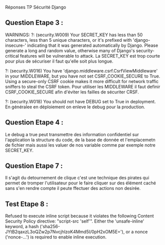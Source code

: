 Réponses TP Sécurité Django

## Question Etape 3 :
WARNINGS:
?: (security.W009) Your SECRET_KEY has less than 50 characters, less than 5 unique characters, or it's prefixed with 'django-insecure-' indicating that it was generated automatically by Django. Please generate a long and random value, otherwise many of Django's security-critical features will be vulnerable to attack.
La SECRET_KEY est trop courte pour plus de sécuriser il faut qu'elle soit plus longue.

?: (security.W016) You have 'django.middleware.csrf.CsrfViewMiddleware' in your MIDDLEWARE, but you have not set CSRF_COOKIE_SECURE to True. Using a secure-only CSRF cookie makes it more difficult for network traffic sniffers to steal the CSRF token.
Pour utiliser les MIDDLEWARE il faut definir CSRF_COOKIE_SECURE afin d'éviter les failles de sécuriter CRSF.

?: (security.W018) You should not have DEBUG set to True in deployment.
En généralee en déploiement on enleve le debug pour la production.

## Question Etape 4 :
Le debug a true peut transmettre des information confidentiel sur l'application la structure du code, de la base de donnée et l'emplacemetn de fichier
mais aussi les valuer de nos variable comme par exemple notre SECRET_KEY.

## Question Etape 7 :

Il s'agit du detournement de clique c'est une technique des pirates qui permet de tromper l'utilisateur pour le faire cliquer
sur des élément caché sans s'en rendre compte il peute ffectuer des actions non desirée.

## Test Etape 8 :
Refused to execute inline script because it violates the following Content Security Policy directive: "script-src 'self'".
Either the 'unsafe-inline' keyword, a hash ('sha256-JYtB2qaxzL3oQZw2p7NvcjhlzoK4Mmd5I/0pH2xOM5E='),
or a nonce ('nonce-...') is required to enable inline execution.